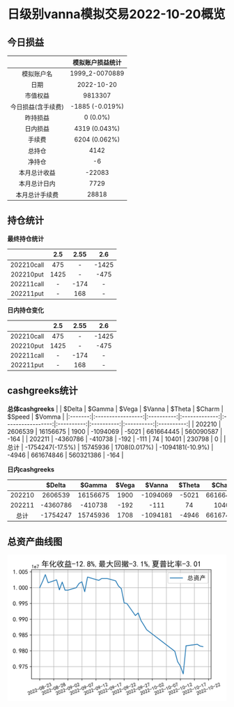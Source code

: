 # 日级别vanna模拟交易2022-10-20概览
## 今日损益
|                    | 模拟账户损益统计   |
|:-------------------:|:-------------------:|
| 模拟账户名         | 1999_2-0070889     |
| 日期               | 2022-10-20         |
| 市值权益           | 9813307            |
| 今日损益(含手续费) | -1885 (-0.019%)    |
| 昨持损益           | 0 (0.0%)           |
| 日内损益           | 4319 (0.043%)      |
| 手续费             | 6204 (0.062%)      |
| 总持仓             | 4142               |
| 净持仓             | -6                 |
| 本月总计收益       | -22083             |
| 本月总计日内       | 7729               |
| 本月总计手续费     | 28818              |

## 持仓统计
**最终持仓统计**

|            | 2.5   | 2.55   | 2.6   |
|:-----------:|:------:|:-------:|:------:|
| 202210call | 475   | -      | -1425 |
| 202210put  | 1425  | -      | -475  |
| 202211call | -     | -174   | -     |
| 202211put  | -     | 168    | -     |

**日内持仓变化**

|            | 2.5   | 2.55   | 2.6   |
|:-----------:|:------:|:-------:|:------:|
| 202210call | 475   | -      | -1425 |
| 202210put  | 1425  | -      | -475  |
| 202211call | -     | -174   | -     |
| 202211put  | -     | 168    | -     |

## cashgreeks统计

**总体cashgreeks**
|        | \$Delta          | \$Gamma   | \$Vega       | \$Vanna          | \$Theta   | \$Charm   | \$Speed   | \$Vomma   |
|:-------:|:-----------------:|:----------:|:-------------:|:-----------------:|:----------:|:----------:|:----------:|:----------:|
| 202210 | 2606539          | 16156675  | 1900         | -1094069         | -5021     | 661664445 | 560090587 | -164      |
| 202211 | -4360786         | -410738   | -192         | -111             | 74        | 10401     | 230798    | 0         |
| 总计   | -1754247(-17.5%) | 15745936  | 1708(0.017%) | -1094181(-10.9%) | -4946     | 661674846 | 560321386 | -164      |

**日内cashgreeks**

|        | \$Delta   | \$Gamma   | \$Vega   | \$Vanna   | \$Theta   | \$Charm   | \$Speed   | \$Vomma   |
|:-------:|:----------:|:----------:|:---------:|:----------:|:----------:|:----------:|:----------:|:----------:|
| 202210 | 2606539   | 16156675  | 1900     | -1094069  | -5021     | 661664445 | 560090587 | -164      |
| 202211 | -4360786  | -410738   | -192     | -111      | 74        | 10401     | 230798    | 0         |
| 总计   | -1754247  | 15745936  | 1708     | -1094181  | -4946     | 661674846 | 560321386 | -164      |

## 总资产曲线图

![](netvalue20221020.png)